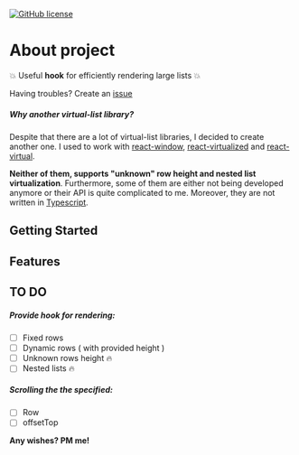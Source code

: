 [![GitHub license](https://img.shields.io/github/license/zgrybus/react-vr-list)](https://github.com/zgrybus/react-vr-list/blob/master/LICENSE)

# About project

:boom: Useful **hook** for efficiently rendering large lists :boom:

Having troubles? Create an [issue](https://github.com/zgrybus/react-vr-list/issues/new)

##### Why another virtual-list library?

Despite that there are a lot of virtual-list libraries, I decided to create another one. I used to work with [react-window](https://github.com/bvaughn/react-window), [react-virtualized](https://github.com/bvaughn/react-virtualized) and [react-virtual](https://github.com/tannerlinsley/react-virtual).

**Neither of them, supports "unknown" row height and nested list virtualization**. Furthermore, some of them are either not being developed anymore or their API is quite complicated to me. Moreover, they are not written in [Typescript](https://www.typescriptlang.org/).

## Getting Started

## Features

## TO DO

##### Provide hook for rendering:

- [ ] Fixed rows
- [ ] Dynamic rows ( with provided height )
- [ ] Unknown rows height :fire:
- [ ] Nested lists :fire:

##### Scrolling the the specified:

- [ ] Row
- [ ] offsetTop

**Any wishes? PM me!**
